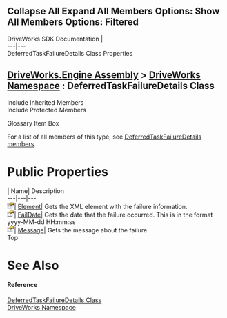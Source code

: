Collapse All Expand All Members Options: Show All  Members Options: Filtered   
---  
DriveWorks SDK Documentation  |   
---|---  
DeferredTaskFailureDetails Class Properties   
  
[DriveWorks.Engine Assembly](topic2156.md) > [DriveWorks Namespace](topic2159.md) : DeferredTaskFailureDetails Class  
---  
  
Include Inherited Members    
Include Protected Members    


Glossary Item Box

For a list of all members of this type, see [DeferredTaskFailureDetails members](topic2667.md).

# Public Properties

| Name| Description  
---|---|---  
![Public Property](dotnetimages/publicProperty.gif)| [Element](topic2672.md)| Gets the XML element with the failure information.   
![Public Property](dotnetimages/publicProperty.gif)| [FailDate](topic2673.md)| Gets the date that the failure occurred. This is in the format yyyy-MM-dd HH:mm:ss   
![Public Property](dotnetimages/publicProperty.gif)| [Message](topic2674.md)| Gets the message about the failure.   
Top

# See Also

#### Reference

[DeferredTaskFailureDetails Class](topic2666.md)   
[DriveWorks Namespace](topic2159.md)


